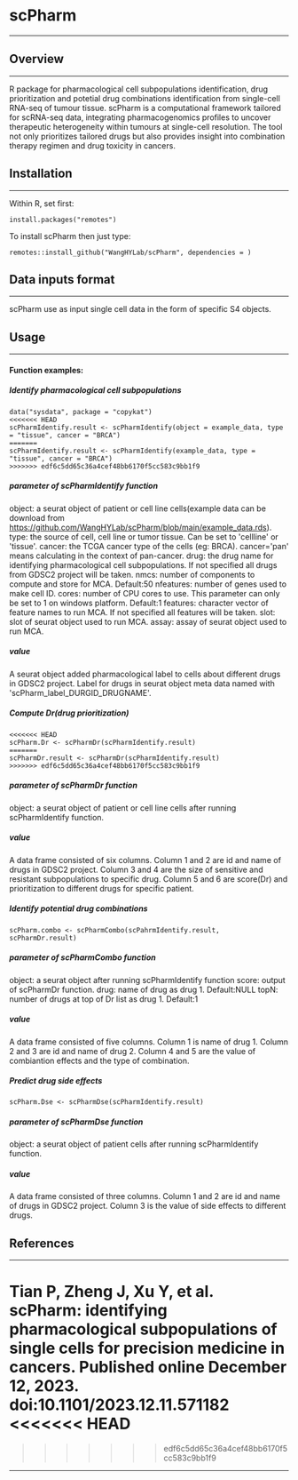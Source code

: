 
# scPharm
***

## Overview
***

R package for pharmacological cell subpopulations identification, drug prioritization and potetial drug combinations identification from single-cell RNA-seq of tumour tissue.
scPharm is a computational framework tailored for scRNA-seq data, integrating pharmacogenomics profiles to uncover therapeutic heterogeneity within tumours at single-cell resolution. The tool not only prioritizes tailored drugs but also provides insight into combination therapy regimen and drug toxicity in cancers. 

## Installation
***

Within R, set first:
```
install.packages("remotes")
```
To install scPharm then just type:
```
remotes::install_github("WangHYLab/scPharm", dependencies = )
```

## Data inputs format
***

scPharm use as input single cell data in the form of specific S4 objects.

## Usage
***

#### Function examples:

##### Identify pharmacological cell subpopulations

```
data("sysdata", package = "copykat")
<<<<<<< HEAD
scPharmIdentify.result <- scPharmIdentify(object = example_data, type = "tissue", cancer = "BRCA")
=======
scPharmIdentify.result <- scPharmIdentify(example_data, type = "tissue", cancer = "BRCA")
>>>>>>> edf6c5dd65c36a4cef48bb6170f5cc583c9bb1f9
```

##### parameter of scPharmIdentify function

object: a seurat object of patient or cell line cells(example data can be download from https://github.com/WangHYLab/scPharm/blob/main/example_data.rds).
type: the source of cell, cell line or tumor tissue. Can be set to 'cellline' or 'tissue'.
cancer: the TCGA cancer type of the cells (eg: BRCA). cancer='pan' means calculating in the context of pan-cancer.
drug: the drug name for identifying pharmacological cell subpopulations. If not specified all drugs from GDSC2 project will be taken.
nmcs: number of components to compute and store for MCA. Default:50
nfeatures: number of genes used to make cell ID.
cores: number of CPU cores to use. This parameter can only be set to 1 on windows platform. Default:1
features: character vector of feature names to run MCA. If not specified all features will be taken.
slot: slot of seurat object used to run MCA.
assay: assay of seurat object used to run MCA.

##### value

A seurat object added pharmacological label to cells about different drugs in GDSC2 project. Label for drugs in seurat object meta data named with 'scPharm_label_DURGID_DRUGNAME'.

##### Compute Dr(drug prioritization)

```
<<<<<<< HEAD
scPharm.Dr <- scPharmDr(scPharmIdentify.result)
=======
scPharmDr.result <- scPharmDr(scPharmIdentify.result)
>>>>>>> edf6c5dd65c36a4cef48bb6170f5cc583c9bb1f9
```

##### parameter of scPharmDr function

object: a seurat object of patient or cell line cells after running scPharmIdentify function.

##### value

A data frame consisted of six columns. Column 1 and 2 are id and name of drugs in GDSC2 project. Column 3 and 4 are the size of sensitive and resistant subpopulations to specific drug. Column 5 and 6 are score(Dr) and prioritization to different drugs for specific patient.

##### Identify potential drug combinations

```
scPharm.combo <- scPharmCombo(scPahrmIdentify.result, scPharmDr.result)
```

##### parameter of scPharmCombo function

object: a seurat object after running scPharmIdentify function
score: output of scPharmDr function.
drug: name of drug as drug 1. Default:NULL
topN: number of drugs at top of Dr list as drug 1. Default:1

##### value

A data frame consisted of five columns. Column 1 is name of drug 1. Column 2 and 3 are id and name of drug 2. Column 4 and 5 are the value of combiantion effects and the type of combination.

##### Predict drug side effects

```
scPharm.Dse <- scPharmDse(scPharmIdentify.result)
```

##### parameter of scPharmDse function

object: a seurat object of patient cells after running scPharmIdentify function.

##### value

A data frame consisted of three columns. Column 1 and 2 are id and name of drugs in GDSC2 project. Column 3 is the value of side effects to different drugs.

## References
***

Tian P, Zheng J, Xu Y, et al. scPharm: identifying pharmacological subpopulations of single cells for precision medicine in cancers. Published online December 12, 2023. doi:10.1101/2023.12.11.571182
<<<<<<< HEAD
=======
        
        
        
        
        
        
        
        
>>>>>>> edf6c5dd65c36a4cef48bb6170f5cc583c9bb1f9
  
***

